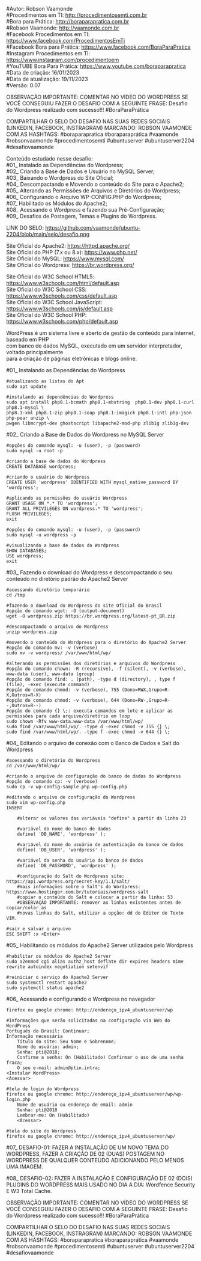 #Autor: Robson Vaamonde<br>
#Procedimentos em TI: http://procedimentosemti.com.br<br>
#Bora para Prática: http://boraparapratica.com.br<br>
#Robson Vaamonde: http://vaamonde.com.br<br>
#Facebook Procedimentos em TI: https://www.facebook.com/ProcedimentosEmTi<br>
#Facebook Bora para Prática: https://www.facebook.com/BoraParaPratica<br>
#Instagram Procedimentos em TI: https://www.instagram.com/procedimentoem<br>
#YouTUBE Bora Para Prática: https://www.youtube.com/boraparapratica<br>
#Data de criação: 16/01/2023<br>
#Data de atualização: 19/11/2023<br>
#Versão: 0.07<br>

OBSERVAÇÃO IMPORTANTE: COMENTAR NO VÍDEO DO WORDPRESS SE VOCÊ CONSEGUIU FAZER O DESAFIO COM 
A SEGUINTE FRASE: Desafio do Wordpress realizado com sucesso!!! #BoraParaPrática

COMPARTILHAR O SELO DO DESAFIO NAS SUAS REDES SOCIAIS (LINKEDIN, FACEBOOK, INSTRAGRAM)
MARCANDO: ROBSON VAAMONDE COM AS HASHTAGS: #boraparapratica #boraparaprática #vaamonde
#robsonvaamonde #procedimentosemti #ubuntuserver #ubuntuserver2204 #desafiovaamonde

Conteúdo estudado nesse desafio:<br>
#01_ Instalado as Dependências do Wordpress;<br>
#02_ Criando a Base de Dados e Usuário no MySQL Server;<br>
#03_ Baixando o Wordpress do Site Oficial;<br>
#04_ Descompactando e Movendo o conteúdo do Site para o Apache2;<br>
#05_ Alterando as Permissões de Arquivos e Diretórios do Wordpress;<br>
#06_ Configurando o Arquivo WP-CONFIG.PHP do Wordpress;<br>
#07_ Habilitado os Módulos do Apache2;<br>
#08_ Acessando o Wordpress e fazendo sua Pré-Configuração;<br>
#09_ Desafios de Postagem, Temas e Plugins do Wordpress.

LINK DO SELO: https://github.com/vaamonde/ubuntu-2204/blob/main/selo/desafio.png

Site Oficial do Apache2: https://httpd.apache.org/<br>
Site Oficial do PHP (7.x ou 8.x): https://www.php.net/<br>
Site Oficial do MySQL: https://www.mysql.com/<br>
Site Oficial do Wordpress: https://br.wordpress.org/

Site Oficial do W3C School HTML5: https://www.w3schools.com/html/default.asp<br>
Site Oficial do W3C School CSS: https://www.w3schools.com/css/default.asp<br>
Site Oficial do W3C School JavaScript: https://www.w3schools.com/js/default.asp<br>
Site Oficial do W3C School PHP: https://www.w3schools.com/php/default.asp

WordPress é um sistema livre e aberto de gestão de conteúdo para internet, baseado em PHP<br>
com banco de dados MySQL, executado em um servidor interpretador, voltado principalmente<br>
para a criação de páginas eletrônicas e blogs online.

#01_ Instalando as Dependências do Wordpress<br>

	#atualizando as listas do Apt
	sudo apt update
	
	#instalando as dependências do Wordpress
	sudo apt install php8.1-bcmath php8.1-mbstring  php8.1-dev php8.1-curl php8.1-mysql \
	php8.1-xml php8.1-zip php8.1-soap php8.1-imagick php8.1-intl php-json php-pear unzip \
	pwgen libmcrypt-dev ghostscript libapache2-mod-php zlib1g zlib1g-dev

#02_ Criando a Base de Dados do Wordpress no MySQL Server<br>

	#opções do comando mysql: -u (user), -p (password)
	sudo mysql -u root -p

	#criando a base de dados do Wordpress
	CREATE DATABASE wordpress;

	#criando o usuário do Wordpress
	CREATE USER 'wordpress' IDENTIFIED WITH mysql_native_password BY 'wordpress';
	
	#aplicando as permissões do usuário Wordpress
	GRANT USAGE ON *.* TO 'wordpress';
	GRANT ALL PRIVILEGES ON wordpress.* TO 'wordpress';
	FLUSH PRIVILEGES;
	exit

	#opções do comando mysql: -u (user), -p (password)
	sudo mysql -u wordpress -p

	#visualizando a base de dados do Wordpress
	SHOW DATABASES;
	USE wordpress;
	exit

#03_ Fazendo o download do Wordpress e descompactando o seu conteúdo no diretório padrão do Apache2 Server<br>

	#acessando diretório temporário
	cd /tmp

	#fazendo o download do Wordpress do site Oficial do Brasil
	#opção do comando wget: -O (output-document)
	wget -O wordpress.zip https://br.wordpress.org/latest-pt_BR.zip

	#descompactando o arquivo do Wordpress
	unzip wordpress.zip

	#movendo o conteúdo do Wordpress para o diretório do Apache2 Server
	#opção do comando mv: -v (verbose)
	sudo mv -v wordpress/ /var/www/html/wp/

	#alterando as permissões dos diretórios e arquivos do Wordpress
	#opção do comando chown: -R (recursive), -f (silent), -v (verbose), www-data (user), www-data (group)
	#opção do comando find: . (path), -type d (directory), , type f (file), -exec (execute command)
	#opção do comando chmod: -v (verbose), 755 (Dono=RWX,Grupo=R-X,Outros=R-X)
	#opção do comando chmod: -v (verbose), 644 (Dono=RW-,Grupo=R--,Outros=R--)
	#opção do comando {} \;: executa comandos em lote e aplicar as permissões para cada arquivo/diretório em loop
	sudo chown -Rfv www-data.www-data /var/www/html/wp/
	sudo find /var/www/html/wp/. -type d -exec chmod -v 755 {} \;
	sudo find /var/www/html/wp/. -type f -exec chmod -v 644 {} \;

#04_ Editando o arquivo de conexão com o Banco de Dados e Salt do Wordpress<br>

	#acessando o diretório do Wordpress
	cd /var/www/html/wp/

	#criando o arquivo de configuração do banco de dados do Wordpress
	#opção do comando cp: -v (verbose)
	sudo cp -v wp-config-sample.php wp-config.php

	#editando o arquivo de configuração do Wordpress
	sudo vim wp-config.php
	INSERT

		#alterar os valores das variáveis "define" a partir da linha 23
		
		#variável do nome do banco de dados
		define( 'DB_NAME', 'wordpress' );
		
		#variável do nome do usuário de autenticação do banco de dados
		define( 'DB_USER', 'wordpress' );
		
		#variável da senha do usuário do banco de dados
		define( 'DB_PASSWORD', 'wordpress' );
	
		#configuração do Salt do Wordpress site: https://api.wordpress.org/secret-key/1.1/salt/
		#mais informações sobre o Salt's do Wordpress: https://www.hostinger.com.br/tutoriais/wordpress-salt
		#copiar o conteúdo do Salt e colocar a partir da linha: 53
		#OBSERVAÇÃO IMPORTANTE: remover as linhas existentes antes de copiar/colar as
		#novas linhas do Salt, utilizar a opção: dd do Editor de Texto VIM. 

	#sair e salvar o arquivo
	ESC SHIFT :x <Enter>

#05_ Habilitando os módulos do Apache2 Server utilizados pelo Wordpress<br>

	#habilitar os módulos do Apache2 Server
	sudo a2enmod cgi alias authz_host deflate dir expires headers mime rewrite autoindex negotiation setenvif

	#reiniciar o serviço do Apache2 Server
	sudo systemctl restart apache2
	sudo systemctl status apache2

#06_ Acessando e configurando o Wordpress no navegador<br>

	firefox ou google chrome: http://endereço_ipv4_ubuntuserver/wp

	#Informações que serão solicitadas na configuração via Web do WordPress
	Português do Brasil: Continuar;
	Informação necessária
		Título do site: Seu Nome e Sobrenome;
		Nome de usuário: admin;
		Senha: pti@2018;
		Confirme a senha: On (Habilitado) Confirmar o uso de uma senha fraca;
		O seu e-mail: admin@ptin.intra; 
	<Instalar WordPress>
	<Acessar>

	#tela de login do Wordpress
	firefox ou google chrome: http://endereço_ipv4_ubuntuserver/wp/wp-login.php
		Nome de usuário ou endereço de email: admin
		Senha: pti@2018
		Lembrar-me: On (Habilitado)
		<Acessar>
		
	#tela do site do Wordpress
	firefox ou google chrome: http://endereço_ipv4_ubuntuserver/wp/

#07_ DESAFIO-01: FAZER A INSTALAÇÃO DE UM NOVO TEMA DO WORDPRESS, FAZER A CRIAÇÃO DE 02 (DUAS)
POSTAGEM NO WORDPRESS DE QUALQUER CONTEÚDO ADICIONANDO PELO MENOS UMA IMAGEM.

#08_ DESAFIO-02: FAZER A INSTALAÇÃO E CONFIGURAÇÃO DE 02 (DOIS) PLUGINS DO WORDPRESS MAIS USADO
NO DIA A DIA: Wordfence Security E W3 Total Cache.

OBSERVAÇÃO IMPORTANTE: COMENTAR NO VÍDEO DO WORDPRESS SE VOCÊ CONSEGUIU FAZER O DESAFIO COM 
A SEGUINTE FRASE: Desafio do Wordpress realizado com sucesso!!! #BoraParaPrática

COMPARTILHAR O SELO DO DESAFIO NAS SUAS REDES SOCIAIS (LINKEDIN, FACEBOOK, INSTRAGRAM)
MARCANDO: ROBSON VAAMONDE COM AS HASHTAGS: #boraparapratica #boraparaprática #vaamonde
#robsonvaamonde #procedimentosemti #ubuntuserver #ubuntuserver2204 #desafiovaamonde